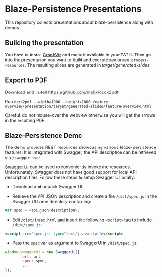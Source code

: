 # Blaze-Persistence Presentations

This repository collects presentations about blaze-persistence along with demos.

## Building the presentation

You have to install [GraphViz](http://www.graphviz.org/Download.php) and make it available in your PATH.
Then go into the presentation you want to build and execute `mvn` or `mvn process-resources`. The resulting slides are generated in *target/generated-slides*

## Export to PDF

Download and install https://github.com/melix/deck2pdf

Run `deck2pdf --width=1900 --height=1000 feature-overview/presentation/target/generated-slides/feature-overview.html`

Careful, do not mouse-over the webview otherwise you will get the arrows in the resulting PDF.

## Blaze-Persistence Demo

The demo provides REST resources showcasing various blaze-persistence features.
It is integrated with Swagger, the API description can be retrieved via `/swagger.json`.

[Swagger UI](https://github.com/swagger-api/swagger-ui) can be used to conveniently invoke the resources.
Unfortunately, Swagger does not have good support for local API description files. Follow these steps to setup Swagger UI locally:

* Download and unpack Swagger UI

* Retrieve the API JSON description and create a file `/dist/spec.js` in the Swagger UI home directory containing:

```js   
var spec = <api-json-description>;
```

* Edit `/dist/index.html` and insert the following `<script>` tag to include `/dist/spec.js`:

```xml
<script src='spec.js' type="text/javascript"></script>
```

* Pass the `spec` var as argument to SwaggerUi in `/dist/spec.js`:

```js
window.swaggerUi = new SwaggerUi({
        url: url,
		spec: spec,
		...
});
```